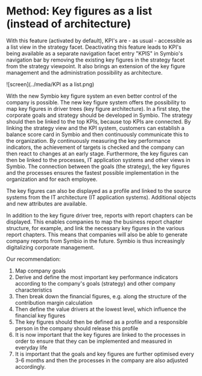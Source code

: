 # Method: Key figures as a list (instead of architecture)



With this feature (activated by default), KPI's are - as usual - accessible as a list view in the strategy facet. Deactivating this feature leads to KPI's being available as a separate navigation facet entry "KPIS" in Symbio's navigation bar by removing the existing key figures in the strategy facet from the strategy viewpoint. It also brings an extension of the key figure management and the administration possibility as architecture.

![screen](../media/KPI as a list.png)

With the new Symbio key figure system an even better control of the company is possible. The new key figure system offers the possibility to map key figures in driver trees (key figure architecture). In a first step, the corporate goals and strategy should be developed in Symbio. The strategy should then be linked to the top KPIs, because top KPIs are connected. By linking the strategy view and the KPI system, customers can establish a balance score card in Symbio and then continuously communicate this to the organization. By continuously measuring the key performance indicators, the achievement of targets is checked and the company can then react to changes at an early stage. Furthermore, the key figures can then be linked to the processes, IT application systems and other views in Symbio. The connection between the goals (the strategy), the key figures and the processes ensures the fastest possible implementation in the organization and for each employee.

The key figures can also be displayed as a profile and linked to the source systems from the IT architecture (IT application systems). Additional objects and new attributes are available.

In addition to the key figure driver tree, reports with report chapters can be displayed. This enables companies to map the business report chapter structure, for example, and link the necessary key figures in the various report chapters. This means that companies will also be able to generate company reports from Symbio in the future. Symbio is thus increasingly digitalizing corporate management.

Our recommendation:
1. Map company goals
2. Derive and define the most important key performance indicators according to the company's goals (strategy) and other company characteristics
3. Then break down the financial figures, e.g. along the structure of the contribution margin calculation
4. Then define the value drivers at the lowest level, which influence the financial key figures
5. The key figures should then be defined as a profile and a responsible person in the company should release this profile
6. It is now important that the key figures are linked to the processes in order to ensure that they can be implemented and measured in everyday life
7. It is important that the goals and key figures are further optimised every 3-6 months and then the processes in the company are also adjusted accordingly.
